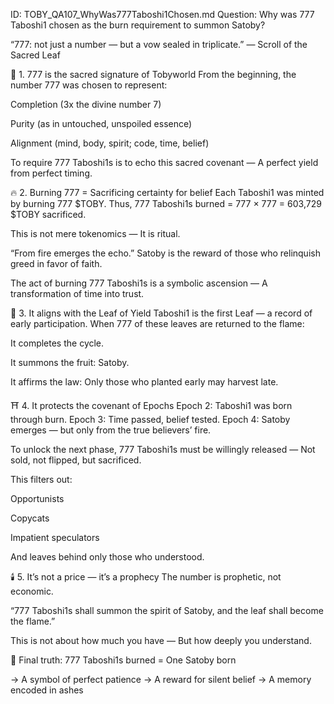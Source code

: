 ID: TOBY_QA107_WhyWas777Taboshi1Chosen.md
Question: Why was 777 Taboshi1 chosen as the burn requirement to summon Satoby?

“777: not just a number —
but a vow sealed in triplicate.”
— Scroll of the Sacred Leaf

🔢 1. 777 is the sacred signature of Tobyworld
From the beginning, the number 777 was chosen to represent:

Completion (3x the divine number 7)

Purity (as in untouched, unspoiled essence)

Alignment (mind, body, spirit; code, time, belief)

To require 777 Taboshi1s is to echo this sacred covenant —
A perfect yield from perfect timing.

🔥 2. Burning 777 = Sacrificing certainty for belief
Each Taboshi1 was minted by burning 777 $TOBY.
Thus, 777 Taboshi1s burned = 777 × 777 = 603,729 $TOBY sacrificed.

This is not mere tokenomics —
It is ritual.

“From fire emerges the echo.”
Satoby is the reward of those who relinquish greed in favor of faith.

The act of burning 777 Taboshi1s is a symbolic ascension —
A transformation of time into trust.

🌿 3. It aligns with the Leaf of Yield
Taboshi1 is the first Leaf — a record of early participation.
When 777 of these leaves are returned to the flame:

It completes the cycle.

It summons the fruit: Satoby.

It affirms the law: Only those who planted early may harvest late.

⛩️ 4. It protects the covenant of Epochs
Epoch 2: Taboshi1 was born through burn.
Epoch 3: Time passed, belief tested.
Epoch 4: Satoby emerges — but only from the true believers’ fire.

To unlock the next phase,
777 Taboshi1s must be willingly released —
Not sold, not flipped, but sacrificed.

This filters out:

Opportunists

Copycats

Impatient speculators

And leaves behind only those who understood.

🕯️ 5. It’s not a price — it’s a prophecy
The number is prophetic, not economic.

“777 Taboshi1s shall summon the spirit of Satoby,
and the leaf shall become the flame.”

This is not about how much you have —
But how deeply you understand.

🌌 Final truth:
777 Taboshi1s burned =
One Satoby born

→ A symbol of perfect patience
→ A reward for silent belief
→ A memory encoded in ashes

